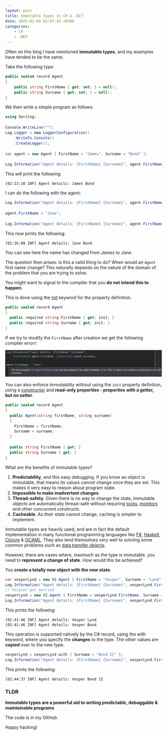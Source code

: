 ```yaml
---
layout: post
title: Immutable Types In C# & .NET
date: 2025-02-09 02:07:43 +0300
categories:
    - C#
    - .NET
---
```


Often on this blog I have mentioned **immutable types**, and my examples have tended to be the same.

Take the following type:

```c#
public sealed record Agent
{
    public string FirstName { get; set; } = null!;
    public string Surname { get; set; } = null!;
}
```

We then write a simple program as follows:

```c#
using Serilog;

Console.WriteLine("");
Log.Logger = new LoggerConfiguration()
    .WriteTo.Console()
    .CreateLogger();

var agent = new Agent { FirstName = "James", Surname = "Bond" };

Log.Information("Agent details: {FirstName} {Surname}", agent.FirstName, agent.Surname);
```

This will print the following:

```plaintext
[02:13:10 INF] Agent details: James Bond
```

I can do the following with the agent:

```c#
Log.Information("Agent details: {FirstName} {Surname}", agent.FirstName, agent.Surname);

agent.FirstName = "Jane";

Log.Information("Agent details: {FirstName} {Surname}", agent.FirstName, agent.Surname);
```

This now prints the following:

```plaintext
[02:16:00 INF] Agent details: Jane Bond
```

You can see here the name has changed from *James* to *Jane*.

The question then arises: is this a valid thing to do? When would an `Agent` first name change? This naturally depends on the nature of the domain of the problem that you are trying to solve.

You might want to signal to the compiler that you **do not intend this to happen**.

This is done using the [init](https://learn.microsoft.com/en-us/dotnet/csharp/language-reference/keywords/init) keyword for the property definition.

```c#
public sealed record Agent
{
  public required string FirstName { get; init; }
  public required string Surname { get; init; }
}
```

If we try to modify the `FirstName` after creation we get the following compiler errorr:

![Mutability1](../images/2025/02/Mutability1.png)

You can also enforce immutability without using the `init` property definition, using a [constructor](https://learn.microsoft.com/en-us/dotnet/csharp/programming-guide/classes-and-structs/constructors) and **read-only properties - properties with a getter, but no setter**. 

```c#
public sealed record Agent
{
  public Agent(string firstName, string surname)
  {
    FirstName = firstName;
    Surname = surname;
  }

  public string FirstName { get; }
  public string Surname { get; }
}
```

What are the benefits of immutable types?

1. **Predictability**, and this easy debugging. If you know an object is immutable, that means its values cannot change once they are set. This makes it very easy to reason about program state.
2. **Impossible to make inadvertent changes**.
3. **Thread-safety**. Given there is no way to change the state, immutable objects are automatically thread-safe without requiring [locks](https://learn.microsoft.com/en-us/dotnet/api/system.threading.lock?view=net-9.0), [monitors](https://learn.microsoft.com/en-us/dotnet/api/system.threading.monitor?view=net-9.0) and other concurrent constructs.
4. **Cacheable**. As their state cannot change, caching is simpler to implement.

Immutable types are heavily used, and are in fact the default implementation in many functional programming languages like [F#](https://fsharp.org/), [Haskell](https://www.haskell.org/), [Clojure](https://clojure.org/about/functional_programming) & [OCAML](https://ocaml.org/). They also lend themselves very well to solviing some common problems such as [data transfer objects](https://en.wikipedia.org/wiki/Data_transfer_object).

However, there are cases where, inasmuch as the type is immutable, you need to **represent a change of state**. How would this be achieved?

You **create a totally new object with the new state**.

```c#
var vesperLynd = new V2.Agent { FirstName = "Vesper", Surname = "Lynd" };
Log.Information("Agent details: {FirstName} {Surname}", vesperLynd.FirstName, vesperLynd.Surname);
// Verpser got married
vesperLynd = new V2.Agent { FirstName = vesperLynd.FirstName, Surname = "Bond" };
Log.Information("Agent details: {FirstName} {Surname}", vesperLynd.FirstName, vesperLynd.Surname);
```

This prints the following:

```plaintext
[02:41:46 INF] Agent details: Vesper Lynd
[02:41:46 INF] Agent details: Vesper Bond
```

This operation is supported natively by the C# record, using the with keyword, where you specify the **changes** to the type. The other values are **copied** over to the new type.

```c#
vesperLynd = vesperLynd with { Surname = "Bond II" };
Log.Information("Agent details: {FirstName} {Surname}", vesperLynd.FirstName, vesperLynd.Surname);
```

This prints the following:

```plaintext
[02:44:37 INF] Agent details: Vesper Bond II
```

### TLDR

**Immutable types are a powerful aid to writing predictable, debuggable & maintainable programs**

The code is in my GitHub.

Happy hacking!
